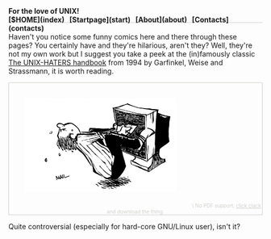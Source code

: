 <nav class="site-nav" style="font-weight:bold; padding-bottom:1em; border-bottom:1px solid #d0d0cc">
  For the love of UNIX!
  <div style="float:right">
  [$HOME](index) &nbsp; [Startpage](start) &nbsp; [About](about) &nbsp; [Contacts](contacts)
  </div>
</nav>


Haven't you notice some funny comics here and there through these pages? You certainly have and they're hilarious, aren't they? Well, they're not my own work but I suggest you take a peek at the (in)famously classic [The UNIX-HATERS handbook](https://web.mit.edu/~simsong/www/ugh.pdf) from 1994 by Garfinkel, Weise and Strassmann, it is worth reading.

<object data="https://matteogiorgi.github.io/ugh.pdf" type="application/pdf" width="100%" height="600px">
<p style="font-size:10px; color:#d0d0cc; text-align:center; border:1px solid #d0d0cc;">
  <img width=60% style="padding:30px;" src="pics/extraction.png">\
  No PDF support, <a style="color:#d0d0cc; text-decoration:underline" href="https://matteogiorgi.github.io/ugh.pdf" title="Download PDF">click clack</a> and download the thing.
</p>
</object>

Quite controversial (especially for hard-core GNU/Linux user), isn't it?

